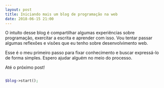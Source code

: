 ```yaml
---
layout: post
title: Iniciando mais um blog de programação na web
date: 2018-06-15 21:00
---
```


O intuíto desse blog é compartilhar algumas experiências sobre programação, exercitar a escrita e aprender com isso. Vou tentar passar algumas reflexões e visões que eu tenho sobre desenvolvimento web.

Esse é o meu primeiro passo para fixar conhecimento e buscar expressá-lo de forma simples. Espero ajudar alguém no meio do processo.

Até o próximo post!

```php

$blog->start();

```
